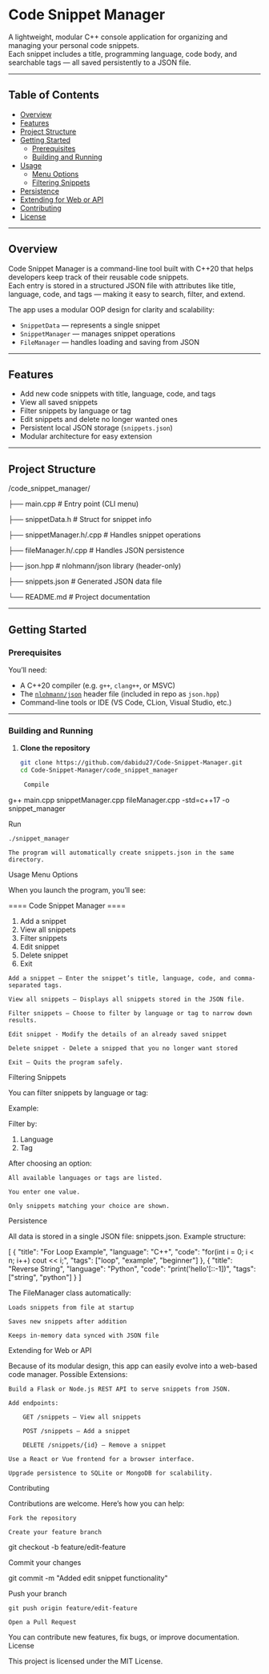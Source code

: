 # Code Snippet Manager

A lightweight, modular C++ console application for organizing and managing your personal code snippets.  
Each snippet includes a title, programming language, code body, and searchable tags — all saved persistently to a JSON file.

---

## Table of Contents
- [Overview](#overview)
- [Features](#features)
- [Project Structure](#project-structure)
- [Getting Started](#getting-started)
  - [Prerequisites](#prerequisites)
  - [Building and Running](#building-and-running)
- [Usage](#usage)
  - [Menu Options](#menu-options)
  - [Filtering Snippets](#filtering-snippets)
- [Persistence](#persistence)
- [Extending for Web or API](#extending-for-web-or-api)
- [Contributing](#contributing)
- [License](#license)

---

## Overview

Code Snippet Manager is a command-line tool built with C++20 that helps developers keep track of their reusable code snippets.  
Each entry is stored in a structured JSON file with attributes like title, language, code, and tags — making it easy to search, filter, and extend.

The app uses a modular OOP design for clarity and scalability:
- `SnippetData` — represents a single snippet  
- `SnippetManager` — manages snippet operations  
- `FileManager` — handles loading and saving from JSON  

---

## Features

- Add new code snippets with title, language, code, and tags  
- View all saved snippets  
- Filter snippets by language or tag
- Edit snippets and delete no longer wanted ones
- Persistent local JSON storage (`snippets.json`)  
- Modular architecture for easy extension  


---

## Project Structure

/code_snippet_manager/

├── main.cpp # Entry point (CLI menu)

├── snippetData.h # Struct for snippet info

├── snippetManager.h/.cpp # Handles snippet operations

├── fileManager.h/.cpp # Handles JSON persistence

├── json.hpp # nlohmann/json library (header-only)

├── snippets.json # Generated JSON data file

└── README.md # Project documentation


---

## Getting Started

### Prerequisites

You’ll need:
- A C++20 compiler (e.g. `g++`, `clang++`, or MSVC)
- The [`nlohmann/json`](https://github.com/nlohmann/json) header file (included in repo as `json.hpp`)
- Command-line tools or IDE (VS Code, CLion, Visual Studio, etc.)

---

### Building and Running

1. **Clone the repository**
   ```bash
   git clone https://github.com/dabidu27/Code-Snippet-Manager.git
   cd Code-Snippet-Manager/code_snippet_manager

    Compile

g++ main.cpp snippetManager.cpp fileManager.cpp -std=c++17 -o snippet_manager

Run

    ./snippet_manager

    The program will automatically create snippets.json in the same directory.

Usage
Menu Options

When you launch the program, you’ll see:

==== Code Snippet Manager ====
1. Add a snippet
2. View all snippets
3. Filter snippets
4. Edit snippet
5. Delete snippet
6. Exit
>

    Add a snippet — Enter the snippet’s title, language, code, and comma-separated tags.

    View all snippets — Displays all snippets stored in the JSON file.

    Filter snippets — Choose to filter by language or tag to narrow down results.

    Edit snippet - Modify the details of an already saved snippet

    Delete snippet - Delete a snipped that you no longer want stored

    Exit — Quits the program safely.

Filtering Snippets

You can filter snippets by language or tag:

Example:

Filter by:
1. Language
2. Tag
>

After choosing an option:

    All available languages or tags are listed.

    You enter one value.

    Only snippets matching your choice are shown.

Persistence

All data is stored in a single JSON file: snippets.json.
Example structure:

[
  {
    "title": "For Loop Example",
    "language": "C++",
    "code": "for(int i = 0; i < n; i++) cout << i;",
    "tags": ["loop", "example", "beginner"]
  },
  {
    "title": "Reverse String",
    "language": "Python",
    "code": "print('hello'[::-1])",
    "tags": ["string", "python"]
  }
]

The FileManager class automatically:

    Loads snippets from file at startup

    Saves new snippets after addition

    Keeps in-memory data synced with JSON file

Extending for Web or API

Because of its modular design, this app can easily evolve into a web-based code manager.
Possible Extensions:

    Build a Flask or Node.js REST API to serve snippets from JSON.

    Add endpoints:

        GET /snippets – View all snippets

        POST /snippets – Add a snippet

        DELETE /snippets/{id} – Remove a snippet

    Use a React or Vue frontend for a browser interface.

    Upgrade persistence to SQLite or MongoDB for scalability.

Contributing

Contributions are welcome.
Here’s how you can help:

    Fork the repository

    Create your feature branch

git checkout -b feature/edit-feature

Commit your changes

git commit -m "Added edit snippet functionality"

Push your branch

    git push origin feature/edit-feature

    Open a Pull Request

You can contribute new features, fix bugs, or improve documentation.
License

This project is licensed under the MIT License.
